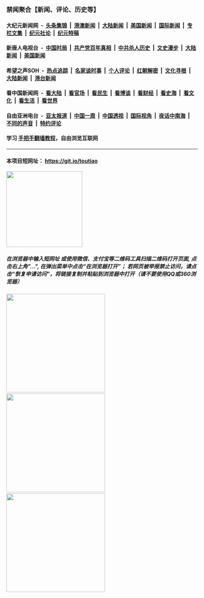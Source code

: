 ### 禁闻聚合【新闻、评论、历史等】

#### 大纪元新闻网 &nbsp;-&nbsp; [头条集锦](indexes/E头条集锦.md?t=03080303) &nbsp;|&nbsp; [港澳新闻](indexes/E港澳新闻.md?t=03080303)  &nbsp;|&nbsp; [大陆新闻](indexes/E大陆新闻.md?t=03080303) &nbsp;|&nbsp; [美国新闻](indexes/E美国新闻.md?t=03080303) &nbsp;|&nbsp; [国际新闻](indexes/E国际新闻.md?t=03080303) &nbsp;|&nbsp; [专栏文集](indexes/E专栏文集.md?t=03080303) &nbsp;|&nbsp; [纪元社论](indexes/E纪元社论.md?t=03080303) &nbsp;|&nbsp; [纪元特稿](indexes/E纪元特稿.md?t=03080303) 

#### 新唐人电视台 &nbsp;-&nbsp; [中国时局](indexes/N中国时局.md?t=03080303) &nbsp;|&nbsp; [共产党百年真相](indexes/N共产党百年真相.md?t=03080303) &nbsp;|&nbsp; [中共杀人历史](indexes/N中共杀人历史.md?t=03080303) &nbsp;|&nbsp; [文史漫步](indexes/N文史漫步.md?t=03080303) &nbsp;|&nbsp; [大陆新闻](indexes/N大陆新闻.md?t=03080303) &nbsp;|&nbsp; [美国新闻](indexes/N美国新闻.md?t=03080303)

#### 希望之声SOH &nbsp;-&nbsp; [热点追踪](indexes/H热点追踪.md?t=03080303) &nbsp;|&nbsp; [名家谈时事](indexes/H名家谈时事.md?t=03080303) &nbsp;|&nbsp; [个人评论](indexes/H个人评论.md?t=03080303)  &nbsp;|&nbsp; [红朝解密](indexes/H红朝解密.md?t=03080303) &nbsp;|&nbsp; [文化寻根](indexes/H文化寻根.md?t=03080303) &nbsp;|&nbsp; [大陆新闻](indexes/H大陆新闻.md?t=03080303) &nbsp;|&nbsp; [港台新闻](indexes/H港台新闻.md?t=03080303)

#### 看中国新闻网 &nbsp;-&nbsp; [看大陆](indexes/S看大陆.md?t=03080303) &nbsp;|&nbsp; [看官场](indexes/S看官场.md?t=03080303) &nbsp;|&nbsp; [看民生](indexes/S看民生.md?t=03080303)  &nbsp;|&nbsp; [看博谈](indexes/S看博谈.md?t=03080303) &nbsp;|&nbsp; [看财经](indexes/S看财经.md?t=03080303) &nbsp;|&nbsp; [看史海](indexes/S看史海.md?t=03080303) &nbsp;|&nbsp; [看文化](indexes/S看文化.md?t=03080303) &nbsp;|&nbsp; [看生活](indexes/S看生活.md?t=03080303) &nbsp;|&nbsp; [看世界](indexes/S看世界.md?t=03080303)

#### 自由亚洲电台 &nbsp;-&nbsp; [亚太报道](indexes/R亚太报道.md?t=03080303) &nbsp;|&nbsp; [中国一周](indexes/R中国一周.md?t=03080303) &nbsp;|&nbsp; [中国透视](indexes/R中国透视.md?t=03080303)  &nbsp;|&nbsp; [国际视角](indexes/R国际视角.md?t=03080303) &nbsp;|&nbsp; [夜话中南海](indexes/R夜话中南海.md?t=03080303) &nbsp;|&nbsp; [不同的声音](indexes/R不同的声音.md?t=03080303) &nbsp;|&nbsp; [特约评论](indexes/R特约评论.md?t=03080303)

#### 学习 [手把手翻墙教程](https://github.com/gfw-breaker/guides/wiki)，自由浏览互联网

----

#### 本项目短网址： https://git.io/toutiao
<img src="https://raw.githubusercontent.com/gfw-breaker/banned-news/master/scripts/img/qr.png" width="200px"/>  

##### 在浏览器中输入短网址 或使用微信、支付宝等二维码工具扫描二维码打开页面, 点击右上角"...", 在弹出菜单中点击“在浏览器打开”； 若网页被举报禁止访问，请点击“恢复申请访问”，将链接复制并粘贴到浏览器中打开（请不要使用QQ或360浏览器）

<img src="https://raw.githubusercontent.com/gfw-breaker/banned-news/master/scripts/img/1.png" width="260px"/> &nbsp; <img src="https://raw.githubusercontent.com/gfw-breaker/banned-news/master/scripts/img/2.png" width="260px"/> &nbsp; <img src="https://raw.githubusercontent.com/gfw-breaker/banned-news/master/scripts/img/3.png" width="260px"/>

